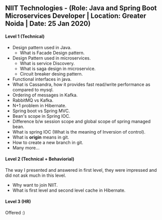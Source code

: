 ## NIIT Technologies - (Role: Java and Spring Boot Microservices Developer | Location: Greater Noida | Date: 25 Jan 2020)

#### Level 1 (Technical)
* Design pattern used in Java.
  * What is Facade Design pattern.
* Design Pattern used in microservices.
  * What is service Discovery.
  * What is saga design in microservice.
  * Circuit breaker desing pattern.
* Functional interfaces in java. 
* What is Cassandra, how it provides fast read/write performance as compared to mysql.
* Ordering of messages in Kafka.
* RabbitMQ vs Kafka.
* N+1 problem in Hibernate.
* Spring boot vs Spring MVC.
* Bean's scope in Spring IOC.
* Difference b/w session scope and global scope of spring managed bean.
* What is spring IOC (What is the meaning of Inversion of control).
* What is **origin** means in git.
* How to create a new branch in git.
* Many more...

#### Level 2 (Technical + Behaviorial)
The way I presented and answered in first level, they were impressed and did not ask much in this level. 
* Why want to join NIIT.
* What is first level and second level cache in Hibernate.

#### Level 3 (HR)
Offered :)
